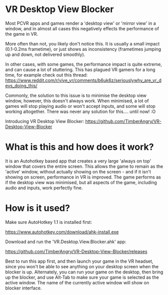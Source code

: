 # VR Desktop View Blocker

Most PCVR apps and games render a 'desktop view' or 'mirror view' in a window, and in almost all cases this negatively effects the performance of the game in VR.

More often than not, you likely don't notice this. It is usually a small impact (0.1-0.2ms frametime), or just shows as inconsistency (frametimes jumping up and down, not delivered smoothly).

In other cases, with some games, the performance impact is quite extreme, and can cause a lot of stuttering.
This has plagued VR gamers for a long time, for example check out this thread: https://www.reddit.com/r/vive_vr/comments/b6uk6z/seriouslywhy_are_vr_devs_doing_this/

Commonly, the solution to this issue is to minimise the desktop view window, however, this doesn't always work. When minimised, a lot of games will stop playing audio or won't accept inputs, and some will stop working altogether. There was never any solution for this.... until now! :O

Introducing VR Desktop View Blocker: https://github.com/TimberAngry/VR-Desktop-View-Blocker

# What is this and how does it work?

It is an Autohotkey based app that creates a very large 'always on top' window that covers the entire screen. This allows the game to remain as the 'active' window, without actually showing on the screen - and if it isn't showing on screen, performance in VR is improved. The game performs as if the desktop view was minimised, but all aspects of the game, including audio and inputs, work perfectly fine.

# How is it used?

Make sure AutoHotkey 1.1 is installed first:

https://www.autohotkey.com/download/ahk-install.exe

Download and run the 'VR.Desktop.View.Blocker.ahk' app:

https://github.com/TimberAngry/VR-Desktop-View-Blocker/releases

Best to run this app first, and then launch your game in the VR headset, since you won't be able to see anything on your desktop screen when the blocker is up. Alternately, you can run your game on the desktop, then bring up the blocker, and use Alt-Tab to make sure your game is selected as the active window. The name of the currently active window will show on blocker interface.
